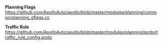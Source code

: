 
**Planning Flags**
https://github.com/ApolloAuto/apollo/blob/master/modules/planning/common/planning_gflags.cc


**Traffic Rule**
https://github.com/ApolloAuto/apollo/blob/master/modules/planning/proto/traffic_rule_config.proto

